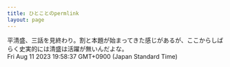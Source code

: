 ```yaml
---
title: ひとことのpermlink
layout: page
---
```

<div class="box" dt="1691751517209">
  平清盛、三話を見終わり。割と本題が始まってきた感じがあるが、ここからしばらく史実的には清盛は活躍が無いんだよな。
  <div class="content is-small">Fri Aug 11 2023 19:58:37 GMT+0900 (Japan Standard Time)</div>
</div>